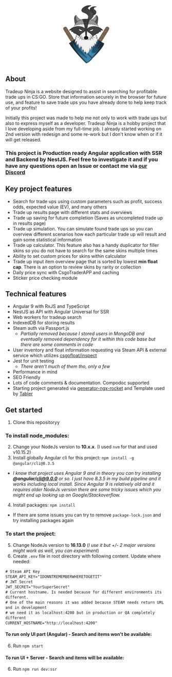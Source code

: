 <p align="center">
  <img src="src/assets//logo.svg" width="150" title="Tradeup Ninja logo">
</p>

## About

Tradeup Ninja is a website designed to assist in searching for profitable trade ups in CS:GO. Store that information securely
    in the browser for future use, and feature to save trade ups you have already done to help keep track of your profits!

Initially this project was made to help me not only to work with trade ups but also to express myself as a
    developer. Tradeup Ninja is a hobby project that I love developing aside from my full-time job. I already started working on 2nd version
    with redesign and some re-work but I don't know when or if it will get released.

### This project is Production ready Angular application with SSR and Backend by NestJS. Feel free to investigate it and if you have any questions open an Issue or contact me via [our Discord](https://discord.gg/wAXJBpu)

## Key project features
- Search for trade ups using custom parameters such as profit, success odds, expected value (EV), and many others
- Trade up results page with different stats and overviews
- Trade up saving for future completion (Saves as uncompleted trade up in results page)
- Trade up simulation. You can simulate found trade ups so you can overview different scenarios how each particular
      trade up will result and gain some statistical information
- Trade up calculator. This feature also has a handy duplicator for filler skins so you do not have to search for the same skins multiple times
- Ability to set custom prices for skins within calculator
- Trade up input item overview page that is sorted by lowest **min float cap**. There is an option to review skins by rarity or collection
- Daily price sync with CsgoTraderAPP and caching
- Sticker price checking module

## Technical features
- Angular 9 with RxJS and TypeScript
- NestJS as API with Angular Universal for SSR
- Web workers for tradeup search
- IndexedDB for storing results
- Steam auth via Passport.js
  - _Partially removed because I stored users in MongoDB and eventually removed dependency for it within this code base but there are some comments in code_
- User inventory and float information requesting via Steam API & external service which utilizes [csgofloat/inspect](https://github.com/csgofloat/inspect)
- Jest for unit testing
  - _There aren't much of them tho, only a few_
- Performance in mind
- SEO Friendly
- Lots of code comments & documentation. Compodoc supported
- Starting project generated via [generator-ngx-rocket](https://github.com/ngx-rocket/generator-ngx-rocket) and Template used by [Tabler](https://github.com/tabler/tabler)

## Get started
1. Clone this repositoryy
### To install **node_modules**:
2. Change your NodeJs version to **10.x.x**. (I used `nvm` for that and used v10.15.2)
3. Install globally Angular cli for this project: `npm install -g @angular/cli@8.3.5`
- _I know that project uses Angular 9 and in theory you can try installing **@angular/cli@9.0.0** or so. I just have 8.3.5 in my build pipeline and it works including local install. Since Angular 9 is relatively old and it requires older NodeJs version there are some tricky issues which you might end up looking up on Google/Stackoverflow._
4. Install packages: `npm install`
- If there are some issues you can try to remove `package-lock.json` and try installing packages again
### To start the project:
5. Change NodeJs version to **16.13.0** (_I use it but +/- 2 major versions might work as well, you can experiment_)
6. Create `.env` file in root directory with following content. Update where needed:
```
# Steam API Key
STEAM_API_KEY="IDONNTREMEMBERWHERETOGETIT"
# JWT Secret
JWT_SECRET="YourSuperSecret"
# Current hostname. Is needed because for different environments its different.
# One of the main reasons it was added because STEAM needs return URL and in development
# we need it as localhost:4200 but in production or QA completely different
CURRENT_HOSTNAME="http://localhost:4200"
```
#### To run only UI part (Angular) - Search and items won't be available:
6. Run `npm start` 
#### To run UI + Server - Search and items will be available:
6. Run `npm run dev:ssr`